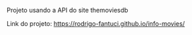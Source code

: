 Projeto usando a API do site themoviesdb

Link do projeto:
https://rodrigo-fantuci.github.io/info-movies/
